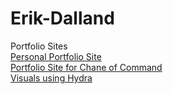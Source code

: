 # Erik-Dalland
Portfolio Sites
<br>
[Personal Portfolio Site](https://eldalland.github.io/portfolio-site/)
<br>
[Portfolio Site for Chane of Command](https://chaneofcommand.com)
<br>
[Visuals using Hydra](https://www.youtube.com/watch?v=9WClqQrrZvo&ab_channel=ErikDalland)
<br>
